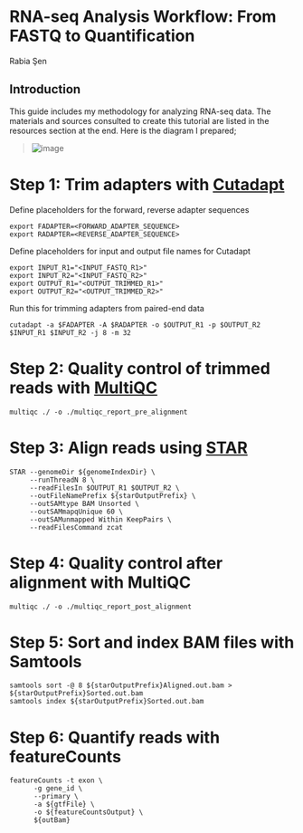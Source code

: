# RNA-seq Analysis Workflow: From FASTQ to Quantification
Rabia Şen

## Introduction
This guide includes my methodology for analyzing RNA-seq data. The materials and sources consulted to create this tutorial are listed in the resources section at the end.
Here is the diagram I prepared;
>![image](https://github.com/rabiasen/RNA-Seq/assets/58332251/099058c2-3f54-4b5c-bd8f-ee5ab6946869)
# Step 1: Trim adapters with  [Cutadapt](https://cutadapt.readthedocs.io/en/stable/) 
Define placeholders for the forward, reverse adapter sequences
```
export FADAPTER=<FORWARD_ADAPTER_SEQUENCE>
export RADAPTER=<REVERSE_ADAPTER_SEQUENCE>
```
Define placeholders for input and output file names for Cutadapt
```
export INPUT_R1="<INPUT_FASTQ_R1>"
export INPUT_R2="<INPUT_FASTQ_R2>"
export OUTPUT_R1="<OUTPUT_TRIMMED_R1>"
export OUTPUT_R2="<OUTPUT_TRIMMED_R2>"
```
Run this for trimming adapters from paired-end data 
```
cutadapt -a $FADAPTER -A $RADAPTER -o $OUTPUT_R1 -p $OUTPUT_R2 $INPUT_R1 $INPUT_R2 -j 8 -m 32
```
# Step 2: Quality control of trimmed reads with [MultiQC](https://github.com/MultiQC/MultiQC)
```
multiqc ./ -o ./multiqc_report_pre_alignment
```
# Step 3: Align reads using [STAR](https://github.com/alexdobin/STAR)

```
STAR --genomeDir ${genomeIndexDir} \
     --runThreadN 8 \
     --readFilesIn $OUTPUT_R1 $OUTPUT_R2 \
     --outFileNamePrefix ${starOutputPrefix} \
     --outSAMtype BAM Unsorted \
     --outSAMmapqUnique 60 \
     --outSAMunmapped Within KeepPairs \
     --readFilesCommand zcat 
```
# Step 4: Quality control after alignment with MultiQC
```
multiqc ./ -o ./multiqc_report_post_alignment
```
# Step 5: Sort and index BAM files with Samtools
```
samtools sort -@ 8 ${starOutputPrefix}Aligned.out.bam > ${starOutputPrefix}Sorted.out.bam
samtools index ${starOutputPrefix}Sorted.out.bam
```

# Step 6: Quantify reads with featureCounts

```
featureCounts -t exon \
      -g gene_id \
      --primary \
      -a ${gtfFile} \
      -o ${featureCountsOutput} \
      ${outBam}
```


